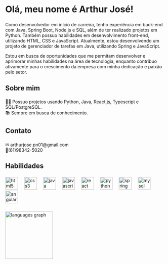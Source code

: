 <h1 align="left">Olá, meu nome é Arthur José!</h1>

###

<p align="left">Como desenvolvedor em início de carreira, tenho experiência em back-end com Java, Spring Boot,
Node.js e SQL, além de ter realizado projetos em Python. Também possuo habilidades em desenvolvimento
front-end, utilizando HTML, CSS e JavaScript. Atualmente, estou desenvolvendo um projeto de
gerenciador de tarefas em Java, utilizando Spring e JavaScript.</p>
<p align="left">Estou em busca de oportunidades que me permitam desenvolver e aprimorar minhas habilidades na área de tecnologia, enquanto contribuo ativamente para o crescimento da empresa com minha dedicação e paixão pelo setor.</p>

###

<h2 align="left">Sobre mim</h2>

###

<p align="left">👨‍💻 Possuo projetos usando Python, Java, React.js, Typescript e SQL/PostgreSQL.<br>📚 Sempre em busca de conhecimento.</p>

###

<h2 align="left">Contato</h2>

###

<p align="left">✉ arthurjose.pn01@gmail.com<br>📱(61)98342-5020</p>

###

<h2 align="left">Habilidades</h2>

###

<div align="left">
  <img src="https://cdn.jsdelivr.net/gh/devicons/devicon/icons/html5/html5-original.svg" height="40" alt="html5 logo"  />
  <img width="12" />
  <img src="https://cdn.jsdelivr.net/gh/devicons/devicon/icons/css3/css3-original.svg" height="40" alt="css3 logo"  />
  <img width="12" />
  <img src="https://cdn.jsdelivr.net/gh/devicons/devicon/icons/java/java-original.svg" height="40" alt="java logo"  />
  <img width="12" />
  <img src="https://cdn.jsdelivr.net/gh/devicons/devicon/icons/javascript/javascript-original.svg" height="40" alt="javascript logo"  />
  <img width="12" />
  <img src="https://cdn.jsdelivr.net/gh/devicons/devicon/icons/react/react-original.svg" height="40" alt="react logo"  />
  <img width="12" />
  <img src="https://cdn.jsdelivr.net/gh/devicons/devicon/icons/python/python-original.svg" height="40" alt="python logo"  />
  <img width="12" />
  <img src="https://cdn.jsdelivr.net/gh/devicons/devicon/icons/spring/spring-original.svg" height="40" alt="spring logo"  />
  <img width="12" />
  <img src="https://cdn.jsdelivr.net/gh/devicons/devicon/icons/mysql/mysql-original.svg" height="40" alt="mysql logo"  />
  <img width="12" />
  <img src="https://cdn.jsdelivr.net/gh/devicons/devicon/icons/angularjs/angularjs-original.svg" height="40" alt="angularjs logo"  />
  <img width="12" />
</div>

###
<div align="left">
  <img src="https://github-readme-stats.vercel.app/api/top-langs?username=ArthurJsph&locale=en&hide_title=false&layout=compact&card_width=320&langs_count=5&theme=dracula&hide_border=false" height="150" alt="languages graph"  />
</div>
